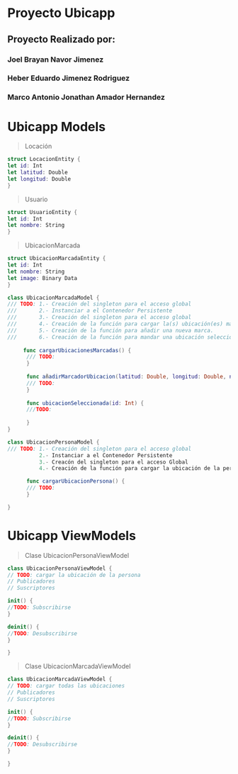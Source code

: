 # Proyecto Ubicapp

## Proyecto Realizado por:
### Joel Brayan Navor Jimenez
### Heber Eduardo Jimenez Rodriguez
### Marco Antonio Jonathan Amador Hernandez

# Ubicapp Models

> Locación
```swift
struct LocacionEntity {
let id: Int
let latitud: Double
let longitud: Double
}
```
> Usuario
```swift
struct UsuarioEntity {
let id: Int
let nombre: String
}
```
> UbicacionMarcada
```swift
struct UbicacionMarcadaEntity {
let id: Int
let nombre: String
let image: Binary Data
}
```

```swift
class UbicacionMarcadaModel { 
/// TODO: 1.- Creación del singleton para el acceso global
///       2.- Instanciar a el Contenedor Persistente
///       3.- Creación del singleton para el acceso global
///       4.- Creación de la función para cargar la(s) ubicación(es) marcada(s).
///       5.- Creación de la función para añadir una nueva marca.
///       6.- Creación de la función para mandar una ubicación seleccionada.
          
     func cargarUbicacionesMarcadas() { 
      /// TODO:
      }
      
      func añadirMarcadorUbicacion(latitud: Double, longitud: Double, nombre: String) { 
      /// TODO:
      }
      
      func ubicacionSeleccionada(id: Int) { 
      ///TODO:
      
      }
}
```

```swift
class UbicacionPersonaModel { 
/// TODO: 1.- Creación del singleton para el acceso global
          2.- Instanciar a el Contenedor Persistente
          3.- Creacón del singleton para el acceso Global
          4.- Creación de la función para cargar la ubicación de la persona

      func cargarUbicacionPersona() { 
      /// TODO:
      }

}
```


# Ubicapp ViewModels
>Clase UbicacionPersonaViewModel
```swift
class UbicacionPersonaViewModel { 
// TODO: cargar la ubicación de la persona 
// Publicadores
// Suscriptores

init() {  
//TODO: Subscribirse 
}

deinit() { 
//TODO: Desubscribirse
}

}

```
>Clase UbicacionMarcadaViewModel
```swift
class UbicacionMarcadaViewModel { 
// TODO: cargar todas las ubicaciones
// Publicadores
// Suscriptores

init() {  
//TODO: Subscribirse 
}

deinit() { 
//TODO: Desubscribirse
}

}

```

